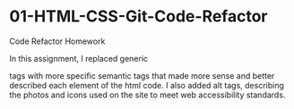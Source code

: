 # 01-HTML-CSS-Git-Code-Refactor
Code Refactor Homework

In this assignment, I replaced generic <div> tags with more specific semantic tags that made more sense and better described each element of the html code. I also added alt tags, describing the photos and icons used on the site to meet web accessibility standards.
